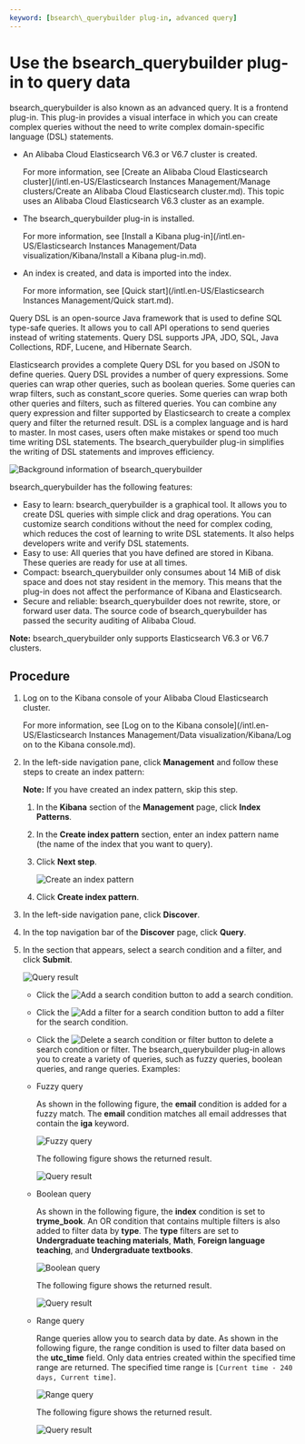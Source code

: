 ```yaml
---
keyword: [bsearch\_querybuilder plug-in, advanced query]
---
```


# Use the bsearch\_querybuilder plug-in to query data

bsearch\_querybuilder is also known as an advanced query. It is a frontend plug-in. This plug-in provides a visual interface in which you can create complex queries without the need to write complex domain-specific language \(DSL\) statements.

-   An Alibaba Cloud Elasticsearch V6.3 or V6.7 cluster is created.

    For more information, see [Create an Alibaba Cloud Elasticsearch cluster](/intl.en-US/Elasticsearch Instances Management/Manage clusters/Create an Alibaba Cloud Elasticsearch cluster.md). This topic uses an Alibaba Cloud Elasticsearch V6.3 cluster as an example.

-   The bsearch\_querybuilder plug-in is installed.

    For more information, see [Install a Kibana plug-in](/intl.en-US/Elasticsearch Instances Management/Data visualization/Kibana/Install a Kibana plug-in.md).

-   An index is created, and data is imported into the index.

    For more information, see [Quick start](/intl.en-US/Elasticsearch Instances Management/Quick start.md).


Query DSL is an open-source Java framework that is used to define SQL type-safe queries. It allows you to call API operations to send queries instead of writing statements. Query DSL supports JPA, JDO, SQL, Java Collections, RDF, Lucene, and Hibernate Search.

Elasticsearch provides a complete Query DSL for you based on JSON to define queries. Query DSL provides a number of query expressions. Some queries can wrap other queries, such as boolean queries. Some queries can wrap filters, such as constant\_score queries. Some queries can wrap both other queries and filters, such as filtered queries. You can combine any query expression and filter supported by Elasticsearch to create a complex query and filter the returned result. DSL is a complex language and is hard to master. In most cases, users often make mistakes or spend too much time writing DSL statements. The bsearch\_querybuilder plug-in simplifies the writing of DSL statements and improves efficiency.

![Background information of bsearch_querybuilder](https://static-aliyun-doc.oss-accelerate.aliyuncs.com/assets/img/en-US/9767819951/p49225.png)

bsearch\_querybuilder has the following features:

-   Easy to learn: bsearch\_querybuilder is a graphical tool. It allows you to create DSL queries with simple click and drag operations. You can customize search conditions without the need for complex coding, which reduces the cost of learning to write DSL statements. It also helps developers write and verify DSL statements.
-   Easy to use: All queries that you have defined are stored in Kibana. These queries are ready for use at all times.
-   Compact: bsearch\_querybuilder only consumes about 14 MiB of disk space and does not stay resident in the memory. This means that the plug-in does not affect the performance of Kibana and Elasticsearch.
-   Secure and reliable: bsearch\_querybuilder does not rewrite, store, or forward user data. The source code of bsearch\_querybuilder has passed the security auditing of Alibaba Cloud.

**Note:** bsearch\_querybuilder only supports Elasticsearch V6.3 or V6.7 clusters.

## Procedure

1.  Log on to the Kibana console of your Alibaba Cloud Elasticsearch cluster.

    For more information, see [Log on to the Kibana console](/intl.en-US/Elasticsearch Instances Management/Data visualization/Kibana/Log on to the Kibana console.md).

2.  In the left-side navigation pane, click **Management** and follow these steps to create an index pattern:

    **Note:** If you have created an index pattern, skip this step.

    1.  In the **Kibana** section of the **Management** page, click **Index Patterns**.

    2.  In the **Create index pattern** section, enter an index pattern name \(the name of the index that you want to query\).

    3.  Click **Next step**.

        ![Create an index pattern](https://static-aliyun-doc.oss-accelerate.aliyuncs.com/assets/img/en-US/1867819951/p94699.png)

    4.  Click **Create index pattern**.

3.  In the left-side navigation pane, click **Discover**.

4.  In the top navigation bar of the **Discover** page, click **Query**.

5.  In the section that appears, select a search condition and a filter, and click **Submit**.

    ![Query result](https://static-aliyun-doc.oss-accelerate.aliyuncs.com/assets/img/en-US/9767819951/p49357.png)

    -   Click the ![Add a search condition](https://static-aliyun-doc.oss-accelerate.aliyuncs.com/assets/img/en-US/9767819951/p49385.png) button to add a search condition.
    -   Click the ![Add a filter for a search condition](https://static-aliyun-doc.oss-accelerate.aliyuncs.com/assets/img/en-US/9767819951/p49386.png) button to add a filter for the search condition.
    -   Click the ![Delete a search condition or filter](https://static-aliyun-doc.oss-accelerate.aliyuncs.com/assets/img/en-US/9767819951/p49391.png) button to delete a search condition or filter.
    The bsearch\_querybuilder plug-in allows you to create a variety of queries, such as fuzzy queries, boolean queries, and range queries. Examples:

    -   Fuzzy query

        As shown in the following figure, the **email** condition is added for a fuzzy match. The **email** condition matches all email addresses that contain the **iga** keyword.

        ![Fuzzy query](https://static-aliyun-doc.oss-accelerate.aliyuncs.com/assets/img/en-US/9767819951/p49284.png)

        The following figure shows the returned result.

        ![Query result](https://static-aliyun-doc.oss-accelerate.aliyuncs.com/assets/img/en-US/9767819951/p49285.png)

    -   Boolean query

        As shown in the following figure, the **index** condition is set to **tryme\_book**. An OR condition that contains multiple filters is also added to filter data by **type**. The **type** filters are set to **Undergraduate teaching materials**, **Math**, **Foreign language teaching**, and **Undergraduate textbooks**.

        ![Boolean query ](https://static-aliyun-doc.oss-accelerate.aliyuncs.com/assets/img/en-US/9767819951/p49286.png)

        The following figure shows the returned result.

        ![Query result](https://static-aliyun-doc.oss-accelerate.aliyuncs.com/assets/img/en-US/9767819951/p49287.png)

    -   Range query

        Range queries allow you to search data by date. As shown in the following figure, the range condition is used to filter data based on the **utc\_time** field. Only data entries created within the specified time range are returned. The specified time range is `[Current time - 240 days, Current time]`.

        ![Range query ](https://static-aliyun-doc.oss-accelerate.aliyuncs.com/assets/img/en-US/9767819951/p49288.png)

        The following figure shows the returned result.

        ![Query result](https://static-aliyun-doc.oss-accelerate.aliyuncs.com/assets/img/en-US/0867819951/p49289.png)


